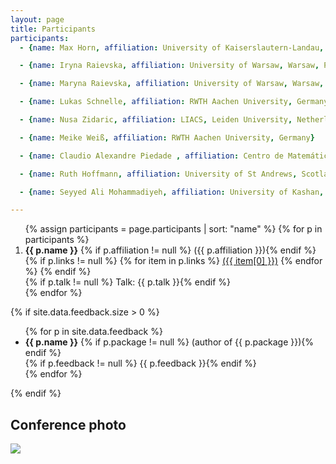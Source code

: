 ```yaml
---
layout: page
title: Participants
participants:
  - {name: Max Horn, affiliation: University of Kaiserslautern-Landau, Germany}

  - {name: Iryna Raievska, affiliation: University of Warsaw, Warsaw, Poland; Institute of Mathematics of National Academy of Sciences of Ukraine, Kyiv, Ukraine}

  - {name: Maryna Raievska, affiliation: University of Warsaw, Warsaw, Poland; Institute of Mathematics of National Academy of Sciences of Ukraine, Kyiv, Ukraine}

  - {name: Lukas Schnelle, affiliation: RWTH Aachen University, Germany}

  - {name: Nusa Zidaric, affiliation: LIACS, Leiden University, Netherlands}

  - {name: Meike Weiß, affiliation: RWTH Aachen University, Germany}

  - {name: Claudio Alexandre Piedade , affiliation: Centro de Matemática da Universidade do Porto, Portugal}

  - {name: Ruth Hoffmann, affiliation: University of St Andrews, Scotland}

  - {name: Seyyed Ali Mohammadiyeh, affiliation: University of Kashan, Iran}

---
```


<ol>{% assign participants = page.participants | sort: "name" %}
{% for p in participants %}
  <li>
    <strong>{{ p.name }}</strong>
    {% if p.affiliation != null %} ({{ p.affiliation }}){% endif %}
    {% if p.links != null %}
        {% for item in p.links %}
            <a href="{{ item[1] }}">({{ item[0] }})</a>
        {% endfor %}
    {% endif %}
    <br/>
      {% if p.talk != null %} Talk: {{ p.talk }}{% endif %}
  </li>
{% endfor %}
</ol>

{% if site.data.feedback.size > 0 %}

<ul>
{% for p in site.data.feedback %}
  <li>
    <strong>{{ p.name }}</strong>
    {% if p.package != null %} (author of {{ p.package }}){% endif %}
    <br/>
    {% if p.feedback != null %} {{ p.feedback }}{% endif %}
  </li>
{% endfor %}
</ul>

{% endif %}

## Conference photo
<img src="{{ site.baseurl }}/public/conference-photo.jpg" />